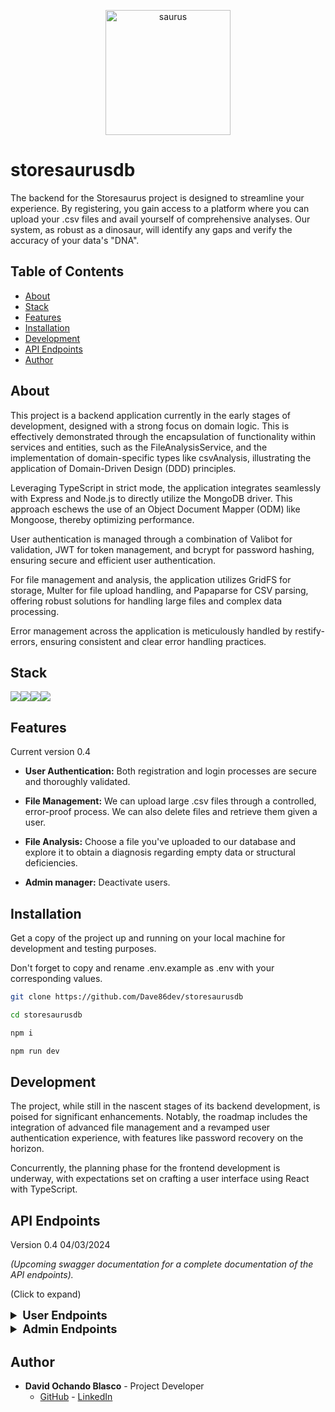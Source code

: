 <p align="center">
    <img src="https://i.ibb.co/Wnp6Vg7/saurus.png" alt="saurus" style="width: 200px; height: 200px;" border="0">
</p>


# storesaurusdb

<p>
  The backend for the Storesaurus project is designed to streamline your experience. By registering, you gain access to a platform where you can upload your .csv files and avail yourself of comprehensive analyses. Our system, as robust as a dinosaur, will identify any gaps and verify the accuracy of your data's "DNA". 
</p>

## Table of Contents 

- [About](#about)
- [Stack](#stack)
- [Features](#features-)
- [Installation](#installation-)
- [Development](#development)
- [API Endpoints](#api-endpoints-)
- [Author](#author)

## About

This project is a backend application currently in the early stages of development, designed with a strong focus on domain logic. This is effectively demonstrated through the encapsulation of functionality within services and entities, such as the FileAnalysisService, and the implementation of domain-specific types like csvAnalysis, illustrating the application of Domain-Driven Design (DDD) principles.

Leveraging TypeScript in strict mode, the application integrates seamlessly with Express and Node.js to directly utilize the MongoDB driver. This approach eschews the use of an Object Document Mapper (ODM) like Mongoose, thereby optimizing performance.

User authentication is managed through a combination of Valibot for validation, JWT for token management, and bcrypt for password hashing, ensuring secure and efficient user authentication.

For file management and analysis, the application utilizes GridFS for storage, Multer for file upload handling, and Papaparse for CSV parsing, offering robust solutions for handling large files and complex data processing.

Error management across the application is meticulously handled by restify-errors, ensuring consistent and clear error handling practices.


## Stack 

<img src="https://img.shields.io/badge/TypeScript-007ACC?style=for-the-badge&logo=typescript&logoColor=white"><img src="https://img.shields.io/badge/Express-000000?style=for-the-badge&logo=Express&logoColor=white"><img src="https://img.shields.io/badge/-Nodejs-43853d?style=for-the-badge&logo=Node.js&logoColor=white"><img src="https://img.shields.io/badge/-MongoDB-13aa52?style=for-the-badge&logo=mongodb&logoColor=white">

## Features

Current version 0.4

- **User Authentication:** Both registration and login processes are secure and thoroughly validated. 

- **File Management:** We can upload large .csv files through a controlled, error-proof process. We can also delete files and retrieve them given a user.

- **File Analysis:** Choose a file you've uploaded to our database and explore it to obtain a diagnosis regarding empty data or structural deficiencies.

- **Admin manager:** Deactivate users.

## Installation 

Get a copy of the project up and running on your local machine for development and testing purposes.

Don't forget to copy and rename .env.example as .env with your corresponding values.

```sh
git clone https://github.com/Dave86dev/storesaurusdb

cd storesaurusdb

npm i 

npm run dev
```

## Development

The project, while still in the nascent stages of its backend development, is poised for significant enhancements. Notably, the roadmap includes the integration of advanced file management and a revamped user authentication experience, with features like password recovery on the horizon.

Concurrently, the planning phase for the frontend development is underway, with expectations set on crafting a user interface using React with TypeScript.

## API Endpoints 

Version 0.4 04/03/2024

*(Upcoming swagger documentation for a complete documentation of the API endpoints).*

(Click to expand)

<details>
  <summary style="font-weight: bold; font-size: 1.3em;">User Endpoints</summary>

##### Authentication 

- `POST /auth/login` - Login an existing user.
- `POST /auth/register` - Register a new user.

##### File

- `POST /file/analysis` - Analyse and get a diagnosis in return.
- `POST /file/delete`- Deletes a file from the database.
- `POST /file/retrieval` - Retrieve files uploaded by a certain user.
- `POST /file/upload` - Upload a .csv file to the database for further analysis.

</details>

<details>
  <summary style="font-weight: bold; font-size: 1.3em;">Admin Endpoints</summary>

##### Authentication 

- `POST /admin/auth/deactivate` - Deactivate an existing user.

</details>

## Author

- **David Ochando Blasco** - Project Developer
  - [GitHub](https://github.com/Dave86dev) - [LinkedIn](https://www.linkedin.com/in/david-ochando-blasco-90b2ba1a/)
